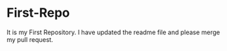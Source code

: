 # First-Repo
It is my First Repository.
I have updated the readme file and please merge my pull request.
